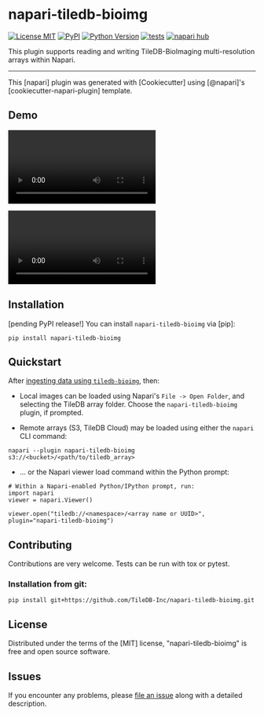 # napari-tiledb-bioimg

[![License MIT](https://img.shields.io/pypi/l/napari-tiledb-bioimg.svg?color=green)](https://github.com/TileDB-Inc/napari-tiledb-bioimg/raw/main/LICENSE)
[![PyPI](https://img.shields.io/pypi/v/napari-tiledb-bioimg.svg?color=green)](https://pypi.org/project/napari-tiledb-bioimg)
[![Python Version](https://img.shields.io/pypi/pyversions/napari-tiledb-bioimg.svg?color=green)](https://python.org)
[![tests](https://github.com/TileDB-Inc/napari-tiledb-bioimg/workflows/tests/badge.svg)](https://github.com/TileDB-Inc/napari-tiledb-bioimg/actions)
[![napari hub](https://img.shields.io/endpoint?url=https://api.napari-hub.org/shields/napari-tiledb-bioimg)](https://napari-hub.org/plugins/napari-tiledb-bioimg)

This plugin supports reading and writing TileDB-BioImaging multi-resolution arrays within Napari.

----------------------------------

This [napari] plugin was generated with [Cookiecutter] using [@napari]'s [cookiecutter-napari-plugin] template.

## Demo

![screencast](https://github.com/TileDB-Inc/napari-tiledb-bioimg/releases/download/0.1-rc0/napari-tiledb-bioimg-demo.mp4)

<video src='https://github.com/TileDB-Inc/napari-tiledb-bioimg/releases/download/0.1-rc0/napari-tiledb-bioimg-demo.mp4'></video>

## Installation

[pending PyPI release!] You can install `napari-tiledb-bioimg` via [pip]:

    pip install napari-tiledb-bioimg

## Quickstart

After [ingesting data using `tiledb-bioimg`](https://github.com/TileDB-Inc/TileDB-BioImaging#examples), then:

- Local images can be loaded using Napari's `File -> Open Folder`, and selecting the TileDB array folder. Choose the `napari-tiledb-bioimg` plugin, if prompted.

- Remote arrays (S3, TileDB Cloud) may be loaded using either the `napari` CLI command:

```
napari --plugin napari-tiledb-bioimg s3://<bucket>/<path/to/tiledb_array>
```

- ... or the Napari viewer load command within the Python prompt:

```
# Within a Napari-enabled Python/IPython prompt, run:
import napari
viewer = napari.Viewer()

viewer.open("tiledb://<namespace>/<array name or UUID>", plugin="napari-tiledb-bioimg")
```


## Contributing

Contributions are very welcome. Tests can be run with tox or pytest.

### Installation from git:

```
pip install git+https://github.com/TileDB-Inc/napari-tiledb-bioimg.git
```

## License

Distributed under the terms of the [MIT] license,
"napari-tiledb-bioimg" is free and open source software.

## Issues

If you encounter any problems, please [file an issue](https://github.com/TileDB-Inc/napari-tiledb-bioimg/issues/new) along with a detailed description.
